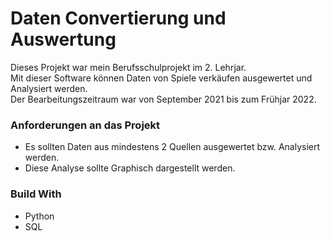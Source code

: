 # Daten Convertierung und Auswertung

Dieses Projekt war mein Berufsschulprojekt im 2. Lehrjar. <br>
Mit dieser Software können Daten von Spiele verkäufen ausgewertet und Analysiert werden. <br>
Der Bearbeitungszeitraum war von September 2021 bis zum Frühjar 2022.

### Anforderungen an das Projekt

- Es sollten Daten aus mindestens 2 Quellen ausgewertet bzw. Analysiert werden.
- Diese Analyse sollte Graphisch dargestellt werden.

### Build With

- Python
- SQL





<!--
## Anleitung 

1. Starten Sie die main.ex   Programm starten
2. Die Datenbank ist bereits gefüllt. Sie können die Inhalte Löschen und selber befüllen.
2.a) Der Import kann einige Minuten Dauern (größte Datei 7Minuten bei 8GB Ram oder 3 Minuten bei 32 GB RAM )
  b) Nutzen Sie nur die Ihnen Mitgelieferten Dateien oder gleich aufgebaute Dateien. ;)
3. Die CSV Dateien hierzu finden Sie im Ordner: Schmidt,Urfels\CSV_Dateien. 
4. Sie können auf der linken Seite des Fensters, festvorgeschriebene Analysen Durchführen.
5. Nutzen Sie, auf der Rechten Seite des Fensters, gerne das Analyse Tool
   um eine Dynamische Analyse zu erstellen(SQL abfrage).

Anzeige:

Programmiert bei:
	Auflösung: 1920x1080
	Skalierung: 150%
	Betriebssystem: Windows 10
-->
